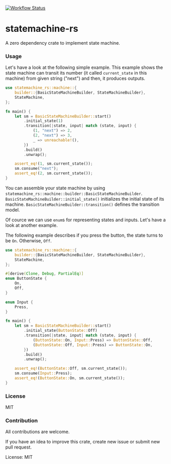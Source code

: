 [![Workflow Status](https://github.com/yuk1ty/statemachine-rs/workflows/Rust/badge.svg)](https://github.com/yuk1ty/statemachine-rs/actions?query=workflow%3A%22Rust%22)

# statemachine-rs

A zero dependency crate to implement state machine.

### Usage

Let's have a look at the following simple example. This example shows the state machine
can transit its number (it called `current_state` in this machine)
from given string ("next") and then, it produces outputs.

```rust
use statemachine_rs::machine::{
    builder::{BasicStateMachineBuilder, StateMachineBuilder},
    StateMachine,
};

fn main() {
    let sm = BasicStateMachineBuilder::start()
        .initial_state(1)
        .transition(|state, input| match (state, input) {
            (1, "next") => 2,
            (2, "next") => 3,
            _ => unreachable!(),
        })
        .build()
        .unwrap();

    assert_eq!(1, sm.current_state());
    sm.consume("next");
    assert_eq!(2, sm.current_state());
}
```

You can assemble your state machine by using `statemachine_rs::machine::builder::BasicStateMachineBuilder`.
`BasicStateMachineBuilder::initial_state()` initializes the initial state of its machine.
`BasicStateMachineBuilder::transition()` defines the transition model.

Of cource we can use `enum`s for representing states and inputs. Let's have a look at another example.

The following example describes if you press the button, the state turns to be `On`. Otherwise, `Off`.

```rust
use statemachine_rs::machine::{
    builder::{BasicStateMachineBuilder, StateMachineBuilder},
    StateMachine,
};

#[derive(Clone, Debug, PartialEq)]
enum ButtonState {
    On,
    Off,
}

enum Input {
    Press,
}

fn main() {
    let sm = BasicStateMachineBuilder::start()
        .initial_state(ButtonState::Off)
        .transition(|state, input| match (state, input) {
            (ButtonState::On, Input::Press) => ButtonState::Off,
            (ButtonState::Off, Input::Press) => ButtonState::On,
        })
        .build()
        .unwrap();

    assert_eq!(ButtonState::Off, sm.current_state());
    sm.consume(Input::Press);
    assert_eq!(ButtonState::On, sm.current_state());
}
```

### License

MIT

### Contribution

All contributions are welcome.

If you have an idea to improve this crate, create new issue or submit new pull request.

License: MIT
